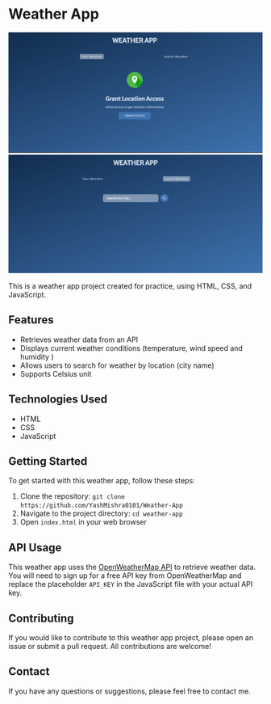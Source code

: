 # Weather App

![Password Generator Preview](./Assets/Screenshot%201.png)
![Password Generator Preview](./Assets/Screenshot%202.png)


This is a weather app project created for practice, using HTML, CSS, and JavaScript.

## Features

- Retrieves weather data from an API
- Displays current weather conditions (temperature, wind speed and humidity )
- Allows users to search for weather by location (city name)
- Supports Celsius unit

## Technologies Used

- HTML
- CSS
- JavaScript

## Getting Started

To get started with this weather app, follow these steps:

1. Clone the repository: `git clone https://github.com/YashMishra0101/Weather-App`
2. Navigate to the project directory: `cd weather-app`
3. Open `index.html` in your web browser

## API Usage

This weather app uses the [OpenWeatherMap API](https://openweathermap.org/) to retrieve weather data. You will need to sign up for a free API key from OpenWeatherMap and replace the placeholder `API_KEY` in the JavaScript file with your actual API key.

## Contributing

If you would like to contribute to this weather app project, please open an issue or submit a pull request. All contributions are welcome!


## Contact

If you have any questions or suggestions, please feel free to contact me.
